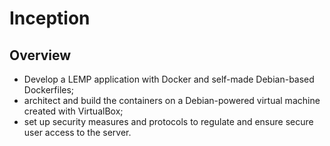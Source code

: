 # Inception

## Overview

- Develop a LEMP application with Docker and self-made
Debian-based Dockerfiles;
- architect and build the containers on a Debian-powered virtual
machine created with VirtualBox;
- set up security measures and protocols to regulate and ensure
secure user access to the server.
